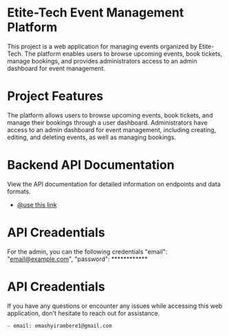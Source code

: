 # Etite-Tech Event Management Platform

This project is a web application for managing events organized by Etite-Tech. The platform enables users to browse upcoming events, book tickets, manage bookings, and provides administrators access to an admin dashboard for event management.

# Project Features
The platform allows users to browse upcoming events, book tickets, and manage their bookings through a user dashboard. Administrators have access to an admin dashboard for event management, including creating, editing, and deleting events, as well as managing bookings. 

# Backend API Documentation
View the API documentation for detailed information on endpoints and data formats.

- [@use this link](https://etitetecheventmanagementplatformbackend.onrender.com/api-docs/#/)

# API Creadentials

For the admin, you can the following credentials
  "email": "email@example.com",
  "password": ************

# API Creadentials

If you have any questions or encounter any issues while accessing this web application, don't hesitate to reach out for assistance.

    - email: emashyirambere1@gmail.com